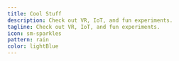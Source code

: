 ```yaml
---
title: Cool Stuff
description: Check out VR, IoT, and fun experiments.
tagline: Check out VR, IoT, and fun experiments.
icon: sm-sparkles
pattern: rain
color: lightBlue
---
```

